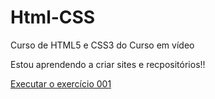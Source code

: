 # Html-CSS
Curso de HTML5 e CSS3 do Curso em vídeo

Estou aprendendo a criar sites e recpositórios!!

<a href="https://will-rsn.github.io/Html-CSS/exercícios/ex001/index.html">Executar o exercício 001</a>